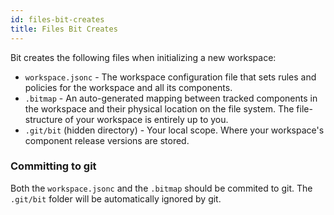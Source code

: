 ```yaml
--- 
id: files-bit-creates
title: Files Bit Creates
---
```


Bit creates the following files when initializing a new workspace:

- `workspace.jsonc` - The workspace configuration file that sets rules and policies for the workspace and all its components.
- `.bitmap` - An auto-generated mapping between tracked components in the workspace and their physical location on the file system. The file-structure of your workspace is entirely up to you.
- `.git/bit` (hidden directory) - Your local scope. Where your workspace's component release versions are stored.

### Committing to git

Both the `workspace.jsonc` and the `.bitmap` should be commited to  git. The `.git/bit` folder will be automatically ignored by git.
